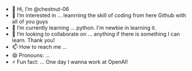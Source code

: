 - 👋 Hi, I’m @chestnut-06
- 👀 I’m interested in ... leanrning the skill of coding from here Github with all of you guys
- 🌱 I’m currently learning ... python. I'm newbie in learning it.
- 💞️ I’m looking to collaborate on ... anything if there is something I can learn. Thank you!
- 📫 How to reach me ...
- 😄 Pronouns: ...
- ⚡ Fun fact: ... One day I wanna work at OpenAI!

<!---
chestnut-06/chestnut-06 is a ✨ special ✨ repository because its `README.md` (this file) appears on your GitHub profile.
You can click the Preview link to take a look at your changes.
--->
